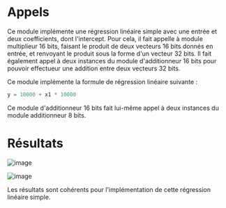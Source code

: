 # Appels

Ce module implémente une régression linéaire simple avec une entrée et deux coefficients, dont l'intercept.
Pour cela, il fait appelle à module multiplieur 16 bits, faisant le produit de deux vecteurs 16 bits donnés en entrée, et renvoyant le produit sous la forme d'un vecteur 32 bits.
Il fait également appel à deux instances du module d'additionneur 16 bits pour pouvoir effectueur une addition entre deux vecteurs 32 bits.

Ce module implémente la formule de régression linéaire suivante :
```python
y = 10000 + x1 * 10000
```

Ce module d'additionneur 16 bits fait lui-même appel à deux instances du module additionneur 8 bits.

# Résultats

![image](https://user-images.githubusercontent.com/66918934/226139214-1c6ac56b-2ab8-4c92-b47d-d072629cc238.png)

![image](https://user-images.githubusercontent.com/66918934/226139305-2a7ed414-e902-4bd8-b2e1-5ff83c36abe4.png)

Les résultats sont cohérents pour l'implémentation de cette régression linéaire simple.
